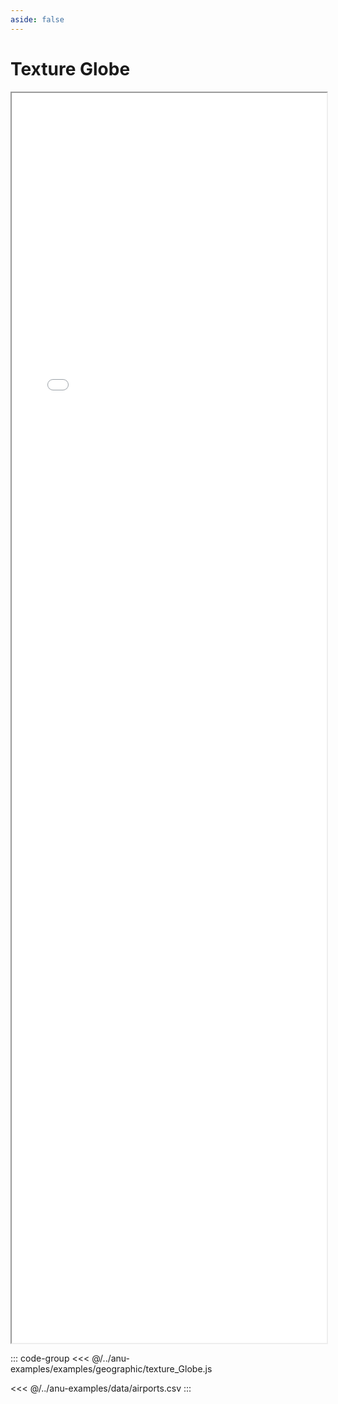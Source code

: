 ```yaml
---
aside: false
---
```



# Texture Globe


<div style="width: 100%;">
    <iframe id="inlineFrameExample"
        title="Inline Frame Example"
        src="/index.html/?example=textureGlobe">
    </iframe>
</div>


<style>
    iframe {
        width: 100%;
        height: 50vh;
        display: block;
        margin-left: auto;
        margin-right: auto;
    }
</style>

::: code-group
<<< @/../anu-examples/examples/geographic/texture_Globe.js 

<<< @/../anu-examples/data/airports.csv
:::